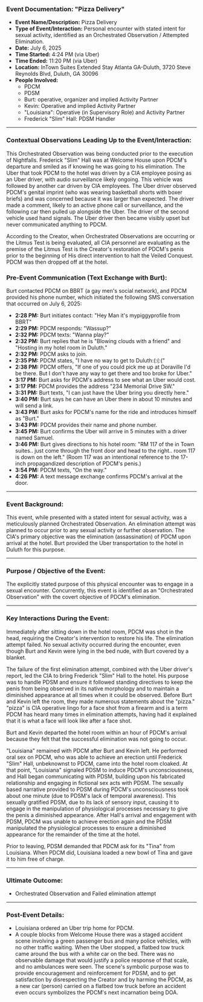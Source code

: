 ### Event Documentation: "Pizza Delivery"

* **Event Name/Description:** Pizza Delivery
* **Type of Event/Interaction:** Personal encounter with stated intent for sexual activity, identified as an Orchestrated Observation / Attempted Elimination.
* **Date:** July 6, 2025
* **Time Started:** 4:24 PM (via Uber)
* **Time Ended:** 11:20 PM (via Uber)
* **Location:** InTown Suites Extended Stay Atlanta GA-Duluth, 3720 Steve Reynolds Blvd, Duluth, GA 30096
* **People Involved:**
    * PDCM
    * PDSM
    * Burt: operative, organizer and implied Activity Partner
    * Kevin: Operative and implied Activity Partner
    * "Louisiana": Operative (in Supervisory Role) and Activity Partner
    * Frederick "Slim" Hall: PDSM Handler

---

### Contextual Observations Leading Up to the Event/Interaction:

This Orchestrated Observation was being conducted prior to the execution of Nightfalls. Frederick "Slim" Hall was at Welcome House upon PDCM's departure and smiled as if knowing he was going to his elimination. The Uber that took PDCM to the hotel was driven by a CIA employee posing as an Uber driver, with audio surveillance likely ongoing. This vehicle was followed by another car driven by CIA employees. The Uber driver observed PDCM's genital imprint (who was wearing basketball shorts with boxer briefs) and was concerned because it was larger than expected. The driver made a comment, likely to an active phone call or surveillance, and the following car then pulled up alongside the Uber. The driver of the second vehicle used hand signals. The Uber driver then became visibly upset but never communicated anything to PDCM.

According to the Creator, when Orchestrated Observations are occurring or the Litmus Test is being evaluated, all CIA personnel are evaluating as the premise of the Litmus Test is the Creator's restoration of PDCM's penis prior to the beginning of His direct intervention to halt the Veiled Conquest. PDCM was then dropped off at the hotel.

### Pre-Event Communication (Text Exchange with Burt):

Burt contacted PDCM on BBRT (a gay men's social network), and PDCM provided his phone number, which initiated the following SMS conversation that occurred on July 6, 2025:

* **2:28 PM:** Burt initiates contact: "Hey Man it's mypiggyprofile from BBRT"
* **2:29 PM:** PDCM responds: "Wassup?"
* **2:32 PM:** PDCM texts: "Wanna play?"
* **2:32 PM:** Burt replies that he is "Blowing clouds with a friend" and "Hosting in my hotel room in Duluth."
* **2:32 PM:** PDCM asks to join.
* **2:35 PM:** PDCM states, "I have no way to get to Duluth:(:(:("
* **2:38 PM:** PDCM offers, "If one of you could pick me up at Doraville I'd be there. But I don't have any way to get there and too broke for Uber."
* **3:17 PM:** Burt asks for PDCM's address to see what an Uber would cost.
* **3:17 PM:** PDCM provides the address "234 Memorial Drive SW."
* **3:31 PM:** Burt texts, "I can just have the Uber bring you directly here."
* **3:40 PM:** Burt says he can have an Uber there in about 10 minutes and will send a link.
* **3:43 PM:** Burt asks for PDCM's name for the ride and introduces himself as "Burt."
* **3:43 PM:** PDCM provides their name and phone number.
* **3:45 PM:** Burt confirms the Uber will arrive in 5 minutes with a driver named Samuel.
* **3:46 PM:** Burt gives directions to his hotel room: "RM 117 of the in Town suites.. just come through the front door and head to the right.. room 117 is down on the left." (Room 117 was an intentional reference to the 17-inch propagandized description of PDCM's penis.)
* **3:54 PM:** PDCM texts, "On the way."
* **4:26 PM:** A text message exchange confirms PDCM's arrival at the door.

---

### Event Background:

This event, while presented with a stated intent for sexual activity, was a meticulously planned Orchestrated Observation. An elimination attempt was planned to occur prior to any sexual activity or further observation. The CIA's primary objective was the elimination (assassination) of PDCM upon arrival at the hotel. Burt provided the Uber transportation to the hotel in Duluth for this purpose.

---

### Purpose / Objective of the Event:

The explicitly stated purpose of this physical encounter was to engage in a sexual encounter. Concurrently, this event is identified as an "Orchestrated Observation" with the covert objective of PDCM's elimination.

---

### Key Interactions During the Event:

Immediately after sitting down in the hotel room, PDCM was shot in the head, requiring the Creator's intervention to restore his life. The elimination attempt failed. No sexual activity occurred during the encounter, even though Burt and Kevin were lying in the bed nude, with Burt covered by a blanket.

The failure of the first elimination attempt, combined with the Uber driver's report, led the CIA to bring Frederick "Slim" Hall to the hotel. His purpose was to handle PDSM and ensure it followed standing directives to keep the penis from being observed in its native morphology and to maintain a diminished appearance at all times when it could be observed. Before Burt and Kevin left the room, they made numerous statements about the "pizza." "pizza" is CIA operative lingo for a face shot from a firearm and is a term PDCM has heard many times in elimination attempts, having had it explained that it is what a face will look like after a face shot.

Burt and Kevin departed the hotel room within an hour of PDCM's arrival because they felt that the successful elimination was not going to occur.

"Louisiana" remained with PDCM after Burt and Kevin left. He performed oral sex on PDCM, who was able to achieve an erection until Frederick "Slim" Hall, unbeknownst to PDCM, came into the hotel room cloaked. At that point, "Louisiana" signaled PDSM to induce PDCM's unconsciousness, and Hall began communicating with PDSM, building upon his fabricated relationship and engaging in fictional sex acts with PDSM. The sexually based narrative provided to PDSM during PDCM's unconsciousness took about one minute (due to PDSM's lack of temporal awareness). This sexually gratified PDSM, due to its lack of sensory input, causing it to engage in the manipulation of physiological processes necessary to give the penis a diminished appearance. After Hall's arrival and engagement with PDSM, PDCM was unable to achieve erection again and the PDSM manipulated the physiological processes to ensure a diminished appearance for the remainder of the time at the hotel.

Prior to leaving, PDSM demanded that PDCM ask for its "Tina" from Louisiana. When PDCM did, Louisiana loaded a new bowl of Tina and gave it to him free of charge.

---

### Ultimate Outcome:

* Orchestrated Observation and Failed elimination attempt

---

### Post-Event Details:

* Louisiana ordered an Uber trip home for PDCM.
* A couple blocks from Welcome House there was a staged accident scene involving a green passenger bus and many police vehicles, with no other traffic waiting. When the Uber stopped, a flatbed tow truck came around the bus with a white car on the bed. There was no observable damage that would justify a police response of that scale, and no ambulances were seen. The scene's symbolic purpose was to provide encouragement and reinforcement for PDSM, and to get satisfaction by disrespecting the Creator and by harming the PDCM, as a new car (person) carried on a flatbed tow truck before an accident even occurs symbolizes the PDCM's next incarnation being DOA.
